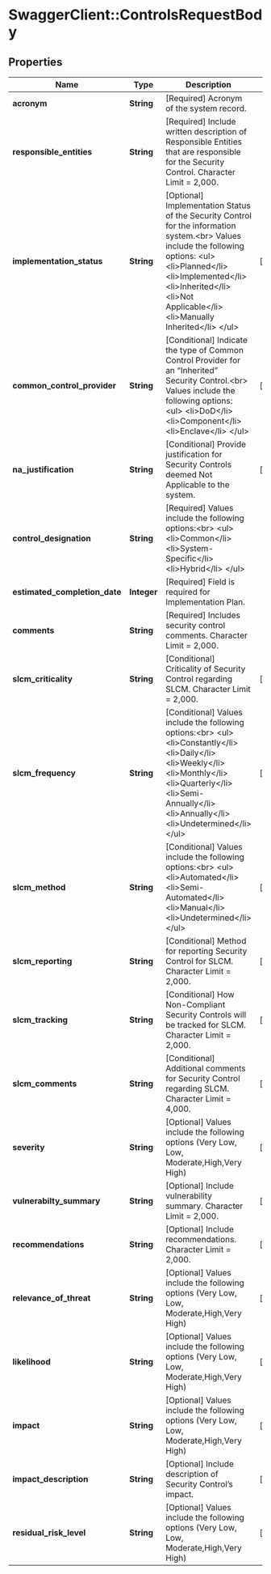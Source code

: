 # SwaggerClient::ControlsRequestBody

## Properties
Name | Type | Description | Notes
------------ | ------------- | ------------- | -------------
**acronym** | **String** | [Required] Acronym of the system record. | 
**responsible_entities** | **String** | [Required] Include written description of Responsible Entities that are responsible for the Security Control. Character Limit &#x3D; 2,000. | 
**implementation_status** | **String** | [Optional] Implementation Status of the Security Control for the information system.&lt;br&gt; Values include the following options: &lt;ul&gt;   &lt;li&gt;Planned&lt;/li&gt;   &lt;li&gt;Implemented&lt;/li&gt;   &lt;li&gt;Inherited&lt;/li&gt;   &lt;li&gt;Not Applicable&lt;/li&gt;   &lt;li&gt;Manually Inherited&lt;/li&gt; &lt;/ul&gt; | [optional] 
**common_control_provider** | **String** | [Conditional] Indicate the type of Common Control Provider for an “Inherited” Security Control.&lt;br&gt; Values include the following options: &lt;ul&gt;   &lt;li&gt;DoD&lt;/li&gt;   &lt;li&gt;Component&lt;/li&gt;   &lt;li&gt;Enclave&lt;/li&gt; &lt;/ul&gt; | [optional] 
**na_justification** | **String** | [Conditional] Provide justification for Security Controls deemed Not Applicable to the system. | [optional] 
**control_designation** | **String** | [Required] Values include the following options:&lt;br&gt; &lt;ul&gt;   &lt;li&gt;Common&lt;/li&gt;   &lt;li&gt;System-Specific&lt;/li&gt;   &lt;li&gt;Hybrid&lt;/li&gt; &lt;/ul&gt;         | 
**estimated_completion_date** | **Integer** | [Required] Field is required for Implementation Plan. | 
**comments** | **String** | [Required] Includes security control comments. Character Limit &#x3D; 2,000. | 
**slcm_criticality** | **String** | [Conditional] Criticality of Security Control regarding SLCM. Character Limit &#x3D; 2,000. | [optional] 
**slcm_frequency** | **String** | [Conditional] Values include the following options:&lt;br&gt; &lt;ul&gt;   &lt;li&gt;Constantly&lt;/li&gt;   &lt;li&gt;Daily&lt;/li&gt;   &lt;li&gt;Weekly&lt;/li&gt;   &lt;li&gt;Monthly&lt;/li&gt;   &lt;li&gt;Quarterly&lt;/li&gt;   &lt;li&gt;Semi-Annually&lt;/li&gt;   &lt;li&gt;Annually&lt;/li&gt;   &lt;li&gt;Undetermined&lt;/li&gt; &lt;/ul&gt;         | [optional] 
**slcm_method** | **String** | [Conditional] Values include the following options:&lt;br&gt; &lt;ul&gt;   &lt;li&gt;Automated&lt;/li&gt;   &lt;li&gt;Semi-Automated&lt;/li&gt;   &lt;li&gt;Manual&lt;/li&gt;   &lt;li&gt;Undetermined&lt;/li&gt; &lt;/ul&gt;         | [optional] 
**slcm_reporting** | **String** | [Conditional] Method for reporting Security Control for SLCM. Character Limit &#x3D; 2,000. | [optional] 
**slcm_tracking** | **String** | [Conditional] How Non-Compliant Security Controls will be tracked for SLCM. Character Limit &#x3D; 2,000. | [optional] 
**slcm_comments** | **String** | [Conditional] Additional comments for Security Control regarding SLCM. Character Limit &#x3D; 4,000. | [optional] 
**severity** | **String** | [Optional] Values include the following options (Very Low, Low, Moderate,High,Very High) | [optional] 
**vulnerabilty_summary** | **String** | [Optional] Include vulnerability summary. Character Limit &#x3D; 2,000. | [optional] 
**recommendations** | **String** | [Optional] Include recommendations. Character Limit &#x3D; 2,000. | [optional] 
**relevance_of_threat** | **String** | [Optional] Values include the following options (Very Low, Low, Moderate,High,Very High) | [optional] 
**likelihood** | **String** | [Optional] Values include the following options (Very Low, Low, Moderate,High,Very High) | [optional] 
**impact** | **String** | [Optional] Values include the following options (Very Low, Low, Moderate,High,Very High) | [optional] 
**impact_description** | **String** | [Optional] Include description of Security Control’s impact. | [optional] 
**residual_risk_level** | **String** | [Optional] Values include the following options (Very Low, Low, Moderate,High,Very High) | [optional] 


